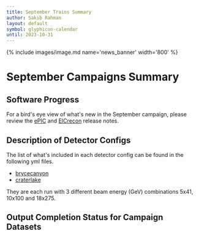 ```yaml
---
title: September Trains Summary
author: Sakib Rahman
layout: default
symbol: glyphicon-calendar
until: 2023-10-31
---
```

<p/>

{% include images/image.md name='news_banner' width='800' %}

# September Campaigns Summary
## Software Progress
For a bird's eye view of what's new in the September campaign, please review the [ePIC](https://github.com/eic/epic/releases/) and [EICrecon](https://github.com/eic/eicrecon/releases/) release notes.

## Description of Detector Configs

The list of what's included in each detector config can be found in the following yml files. 
- [brycecanyon](https://github.com/eic/epic/blob/23.09/configurations/brycecanyon.yml)
- [craterlake](https://github.com/eic/epic/blob/23.09/configurations/craterlake.yml)
  
They are each run with 3 different beam energy (GeV) combinations 5x41, 10x100 and 18x275.

## Output Completion Status for Campaign Datasets

